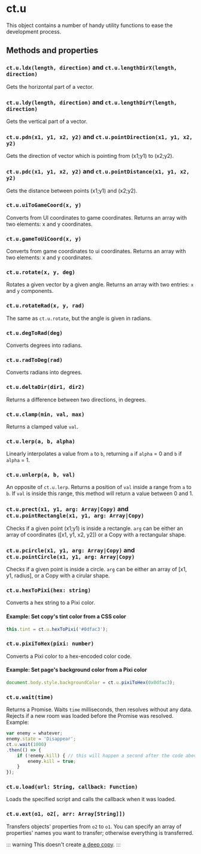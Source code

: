 # ct.u

This object contains a number of handy utility functions to ease the development process.

## Methods and properties

### `ct.u.ldx(length, direction)` and `ct.u.lengthDirX(length, direction)`

Gets the horizontal part of a vector.

### `ct.u.ldy(length, direction)` and `ct.u.lengthDirY(length, direction)`

Gets the vertical part of a vector.

### `ct.u.pdn(x1, y1, x2, y2)` and `ct.u.pointDirection(x1, y1, x2, y2)`

Gets the direction of vector which is pointing from (x1;y1) to (x2;y2).

### `ct.u.pdc(x1, y1, x2, y2)` and `ct.u.pointDistance(x1, y1, x2, y2)`

Gets the distance between points (x1;y1) and (x2;y2).

### `ct.u.uiToGameCoord(x, y)`

Converts from UI coordinates to game coordinates. Returns an array with two elements: x and y coordinates.

### `ct.u.gameToUiCoord(x, y)`

Converts from game coordinates to ui coordinates. Returns an array with two elements: x and y coordinates.

### `ct.u.rotate(x, y, deg)`

Rotates a given vector by a given angle. Returns an array with two entries: `x` and `y` components.

### `ct.u.rotateRad(x, y, rad)`

The same as `ct.u.rotate`, but the angle is given in radians.

### `ct.u.degToRad(deg)`

Converts degrees into radians.

### `ct.u.radToDeg(rad)`

Converts radians into degrees.

### `ct.u.deltaDir(dir1, dir2)`

Returns a difference between two directions, in degrees.

### `ct.u.clamp(min, val, max)`

Returns a clamped value `val`.

### `ct.u.lerp(a, b, alpha)`

Linearly interpolates a value from `a` to `b`, returning `a` if `alpha` = 0 and `b` if `alpha` = 1.

### `ct.u.unlerp(a, b, val)`

An opposite of `ct.u.lerp`. Returns a position of `val` inside a range from `a` to `b`. If `val` is inside this range, this method will return a value between 0 and 1.

### `ct.u.prect(x1, y1, arg: Array|Copy)` and `ct.u.pointRectangle(x1, y1, arg: Array|Copy)`

Checks if a given point (x1;y1) is inside a rectangle. `arg` can be either an array of coordinates ([x1, y1, x2, y2]) or a Copy with a rectangular shape.

### `ct.u.pcircle(x1, y1, arg: Array|Copy)` and `ct.u.pointCircle(x1, y1, arg: Array|Copy)`

Checks if a given point is inside a circle. `arg` can be either an array of [x1, y1, radius], or a Copy with a cirular shape.

### `ct.u.hexToPixi(hex: string)`
Converts a hex string to a Pixi color.

#### Example: Set copy's tint color from a CSS color

```js
this.tint = ct.u.hexToPixi('#0dfac3');
```

### `ct.u.pixiToHex(pixi: number)`

Converts a Pixi color to a hex-encoded color code.

#### Example: Set page's background color from a Pixi color

```js
document.body.style.backgroundColor = ct.u.pixiToHex(0x0dfac3);
```

### `ct.u.wait(time)`

Returns a Promise. Waits `time` milliseconds, then resolves without any data. Rejects if a new room was loaded before the Promise was resolved. Example:

``` js
var enemy = whatever;
enemy.state = 'Disappear';
ct.u.wait(1000)
.then(() => {
    if (!enemy.kill) { // this will happen a second after the code above was called.
        enemy.kill = true;
    }
});
```

### `ct.u.load(url: String, callback: Function)`

Loads the specified script and calls the callback when it was loaded.

### `ct.u.ext(o1, o2[, arr: Array[String]])`

Transfers objects' properties from `o2` to `o1`. You can specify an array of properties' names you want to transfer; otherwise everything is transferred.

::: warning
This doesn't create [a deep copy](https://we-are.bookmyshow.com/understanding-deep-and-shallow-copy-in-javascript-13438bad941c).
:::
